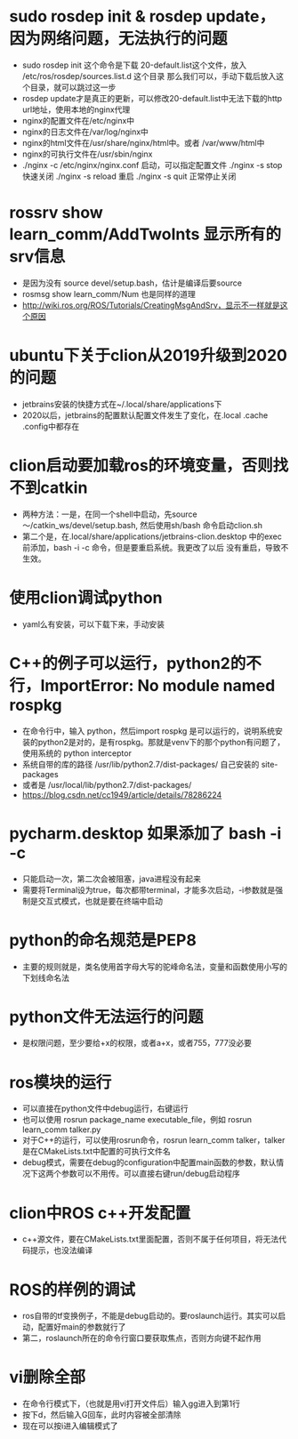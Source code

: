# sudo rosdep init & rosdep update，因为网络问题，无法执行的问题
* sudo rosdep init 这个命令是下载 20-default.list这个文件，放入 /etc/ros/rosdep/sources.list.d 这个目录
那么我们可以，手动下载后放入这个目录，就可以跳过这一步
* rosdep update才是真正的更新，可以修改20-default.list中无法下载的http url地址，使用本地的nginx代理
* nginx的配置文件在/etc/nginx中
* nginx的日志文件在/var/log/nginx中
* nginx的html文件在/usr/share/nginx/html中。或者 /var/www/html中
* nginx的可执行文件在/usr/sbin/nginx
* ./nginx -c /etc/nginx/nginx.conf 启动，可以指定配置文件 ./nginx -s stop 快速关闭 ./nginx -s reload 重启 ./nginx -s quit 正常停止关闭

# rossrv show learn_comm/AddTwoInts 显示所有的srv信息
* 是因为没有 source devel/setup.bash，估计是编译后要source
* rosmsg show learn_comm/Num 也是同样的道理
* http://wiki.ros.org/ROS/Tutorials/CreatingMsgAndSrv，显示不一样就是这个原因

# ubuntu下关于clion从2019升级到2020的问题
* jetbrains安装的快捷方式在~/.local/share/applications下
* 2020以后，jetbrains的配置默认配置文件发生了变化，在.local .cache .config中都存在

# clion启动要加载ros的环境变量，否则找不到catkin
* 两种方法：一是，在同一个shell中启动，先source ～/catkin_ws/devel/setup.bash, 然后使用sh/bash 命令启动clion.sh
* 第二个是，在.local/share/applications/jetbrains-clion.desktop 中的exec 前添加，bash -i -c 命令，但是要重启系统。我更改了以后
没有重启，导致不生效。

# 使用clion调试python
* yaml么有安装，可以下载下来，手动安装

# C++的例子可以运行，python2的不行，ImportError: No module named rospkg
* 在命令行中，输入 python，然后import rospkg 是可以运行的，说明系统安装的python2是对的，是有rospkg。那就是venv下的那个python有问题了，
使用系统的 python interceptor
* 系统自带的库的路径 /usr/lib/python2.7/dist-packages/ 自己安装的 site-packages
* 或者是 /usr/local/lib/python2.7/dist-packages/
* https://blog.csdn.net/cc1949/article/details/78286224

# pycharm.desktop 如果添加了 bash -i -c
* 只能启动一次，第二次会被阻塞，java进程没有起来
* 需要将Terminal设为true，每次都带terminal，才能多次启动，-i参数就是强制是交互式模式，也就是要在终端中启动

# python的命名规范是PEP8
* 主要的规则就是，类名使用首字母大写的驼峰命名法，变量和函数使用小写的下划线命名法

# python文件无法运行的问题
* 是权限问题，至少要给+x的权限，或者a+x，或者755，777没必要

# ros模块的运行
* 可以直接在python文件中debug运行，右键运行
* 也可以使用 rosrun package_name executable_file，例如 rosrun learn_comm talker.py
* 对于C++的运行，可以使用rosrun命令，rosrun learn_comm talker，talker是在CMakeLists.txt中配置的可执行文件名
* debug模式，需要在debug的configuration中配置main函数的参数，默认情况下这两个参数可以不用传。可以直接右键run/debug启动程序

# clion中ROS c++开发配置
* c++源文件，要在CMakeLists.txt里面配置，否则不属于任何项目，将无法代码提示，也没法编译

# ROS的样例的调试
* ros自带的tf变换例子，不能是debug启动的。要roslaunch运行。其实可以启动，配置好main的参数就行了
* 第二，roslaunch所在的命令行窗口要获取焦点，否则方向键不起作用

# vi删除全部
* 在命令行模式下，（也就是用vi打开文件后）输入gg进入到第1行
* 按下d，然后输入G回车，此时内容被全部清除
* 现在可以按i进入编辑模式了